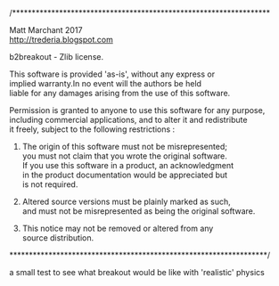 /******************************************************************  

Matt Marchant 2017  
http://trederia.blogspot.com  

b2breakout - Zlib license.  

This software is provided 'as-is', without any express or  
implied warranty.In no event will the authors be held  
liable for any damages arising from the use of this software.  

Permission is granted to anyone to use this software for any purpose,  
including commercial applications, and to alter it and redistribute  
it freely, subject to the following restrictions :  

1. The origin of this software must not be misrepresented;  
you must not claim that you wrote the original software.  
If you use this software in a product, an acknowledgment  
in the product documentation would be appreciated but  
is not required.  

2. Altered source versions must be plainly marked as such,  
and must not be misrepresented as being the original software.  

3. This notice may not be removed or altered from any  
source distribution.  

******************************************************************/  

a small test to see what breakout would be like with 'realistic' physics